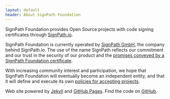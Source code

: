 ```yaml
---
layout: default
header: About SignPath Foundation
---
```


SignPath Foundation provides Open Source projects with code signing certificates through [SignPath.io](https://signpath.io/).

SignPath Foundation is currently operated by [SignPath GmbH](https://about.signpath.io/company), the company behind SignPath.io. The use of the name SignPath reflects our commitment and our trust in the security of our product and the [promises conveyed by a SignPath Foundation certificate](/terms#signpath-foundation-certificate-promises). 

With increasing community interest and participation, we hope that SignPath Foundation will eventually become an independent entity, and that it will define and execute its own [policies for accepting projects](/terms).

Web site powered by [Jekyll](https://github.com/jekyll) and [GitHub Pages](https://pages.github.com/). Find the code on [GitHub](https://github.com/SignPath/fdn-website).
